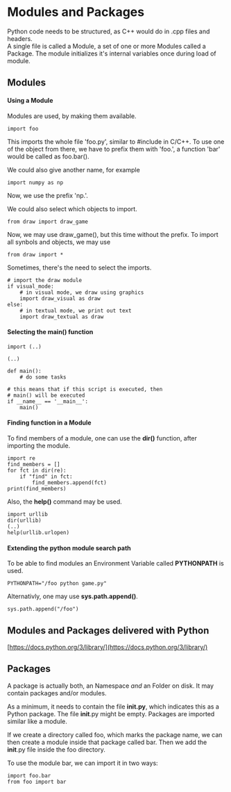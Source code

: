 # Modules and Packages

Python code needs to be structured, as C++ would do in .cpp files and headers.  
A single file is called a Module, a set of one or more Modules called a Package. The module initializes it's internal variables once during load of module.

## Modules
#### Using a Module

Modules are used, by making them available.
```
import foo
```
This imports the whole file 'foo.py', similar to #include in C/C++. To use one of the object from there, we have to prefix them with 'foo.', a function 'bar' would be called as foo.bar().

We could also give another name, for example
```
import numpy as np
```
Now, we use the prefix 'np.'.

We could also select which objects to import.
```
from draw import draw_game
```
Now, we may use draw_game(), but this time without the prefix. To import all synbols and objects, we may use
```
from draw import *
```

Sometimes, there's the need to select the imports.
```
# import the draw module
if visual_mode:
    # in visual mode, we draw using graphics
    import draw_visual as draw
else:
    # in textual mode, we print out text
    import draw_textual as draw
```

#### Selecting the main() function
```
import (..)

(..)

def main():                                        
    # do some tasks                         
                                                            
# this means that if this script is executed, then 
# main() will be executed                          
if __name__ == '__main__':                         
    main()
```

#### Finding function in a Module
To find members of a module, one can use the **dir()** function, after importing the module.

```
import re
find_members = []
for fct in dir(re):
    if "find" in fct:
        find_members.append(fct)
print(find_members)
```

Also, the **help()** command may be used.
```
import urllib
dir(urllib)
(..)
help(urllib.urlopen)
```

#### Extending the python module search path
To be able to find modules an Environment Variable called **PYTHONPATH** is used.
```
PYTHONPATH="/foo python game.py"
```

Alternativly, one may use **sys.path.append()**.
```
sys.path.append("/foo")
```

## Modules and Packages delivered with Python
[https://docs.python.org/3/library/](https://docs.python.org/3/library/)

## Packages

A package is actually both, an Namespace *and* an Folder on disk. It may contain packages and/or modules.

As a minimum, it needs to contain the file **__init__.py**, which indicates this as a Python package. The file __init__.py might be empty.
Packages are imported similar like a module.

If we create a directory called foo, which marks the package name,
we can then create a module inside that package called bar.
Then we add the __init__.py file inside the foo directory.

To use the module bar, we can import it in two ways:
```
import foo.bar
from foo import bar
```
